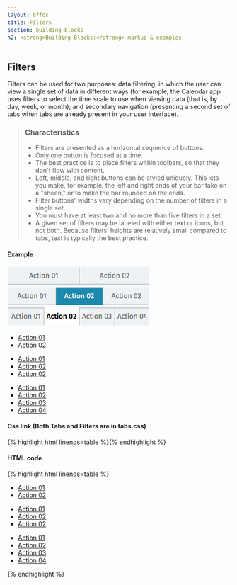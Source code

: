 ```yaml
---
layout: bffos
title: Filters
section: building-blocks
h2: <strong>Building Blocks:</strong> markup & examples
---
```


## Filters

Filters can be used for two purposes: data filtering, in which the user can view a single set of data in different ways (for example, the Calendar app uses filters to select the time scale to use when viewing data (that is, by day, week, or month); and secondary navigation (presenting a second set of tabs when tabs are already present in your user interface).

> ### Characteristics
> * Filters are presented as a horizontal sequence of buttons.
> * Only one button is focused at a time.
> * The best practice is to place filters within toolbars, so that they don't flow with content.
> * Left, middle, and right buttons can be styled uniquely. This lets you make, for example, the left and right ends of your bar take on a "sheen," or to make the bar rounded on the ends.
> * Filter buttons' widths vary depending on the number of filters in a single set.
> * You must have at least two and no more than five filters in a set.
> * A given set of filters may be labeled with either text or icons, but not both. Because filters’ heights are relatively small compared to tabs, text is typically the best practice.

<div>
  <h4>Example</h4>
  <section class="example">
    <img src="../images/BB/filters.png" alt="Filters (Image replacing code)"/>
    <article class="frame">
      <ul role="tablist" data-type="filter" data-items="2">
        <li id="filter1-1" role="tab"><a href="#filter1-1">Action 01</a></li>
        <li id="filter1-2" role="tab"><a href="#filter1-2">Action 02</a></li>
      </ul>
      <ul role="tablist" data-type="filter" data-items="3">
        <li id="filter2-1" role="tab"><a href="#filter2-1">Action 01</a></li>
        <li id="filter2-2" role="tab"><a href="#filter2-2">Action 02</a></li>
        <li id="filter2-3" role="tab"><a href="#filter2-3">Action 02</a></li>
      </ul>
      <ul class="bottom" role="tablist" data-type="filter" data-items="4">
        <li id="filter4-1" role="tab"><a href="#filter4-1">Action 01</a></li>
        <li id="filter4-2" role="tab"><a href="#filter4-2">Action 02</a></li>
        <li id="filter4-3" role="tab"><a href="#filter4-3">Action 03</a></li>
        <li id="filter4-4" role="tab"><a href="#filter4-4">Action 04</a></li>
      </ul>
    </article>
  </section>

  <h4>Css link (Both Tabs and Filters are in tabs.css)</h4>
  {% highlight html linenos=table %}<link href="(your styles folder)/style_unstable/tabs.css" rel="stylesheet" type="text/css">{% endhighlight %}

  <h4>HTML code</h4>
  {% highlight html linenos=table %}<ul role="tablist" data-type="filter" data-items="2">
  <li id="filter1-1" role="tab"><a href="#filter1-1">Action 01</a></li>
  <li id="filter1-2" role="tab"><a href="#filter1-2">Action 02</a></li>
</ul>
<ul role="tablist" data-type="filter" data-items="3">
  <li id="filter2-1" role="tab"><a href="#filter2-1">Action 01</a></li>
  <li id="filter2-2" role="tab"><a href="#filter2-2">Action 02</a></li>
  <li id="filter2-3" role="tab"><a href="#filter2-3">Action 02</a></li>
</ul>
<ul class="bottom" role="tablist" data-type="filter" data-items="4">
  <li id="filter4-1" role="tab"><a href="#filter4-1">Action 01</a></li>
  <li id="filter4-2" role="tab"><a href="#filter4-2">Action 02</a></li>
  <li id="filter4-3" role="tab"><a href="#filter4-3">Action 03</a></li>
  <li id="filter4-4" role="tab"><a href="#filter4-4">Action 04</a></li>
</ul>{% endhighlight %}
</div>